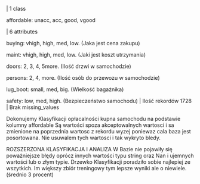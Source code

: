 | 1 class 

affordable:    unacc, acc, good, vgood

| 6 attributes 

buying:   vhigh, high, med, low. (Jaka jest cena zakupu)

maint:    vhigh, high, med, low. (Jaki jest koszt utrzymania)

doors:    2, 3, 4, 5more. (Ilość drzwi w samochodzie)

persons:  2, 4, more. (Ilość osób do przewozu w samochodzie)

lug_boot: small, med, big. (Wielkość bagażnika)

safety:   low, med, high. (Bezpieczeństwo samochodu)
| Ilość rekordów 1728
| Brak missing_values


Dokonujemy Klasyfikacji opłacalności kupna samochodu na podstawie kolumny affordable 
Są wartości spoza akceptowalnych wartosci i sa zmienione na poprzednia wartosc z rekordu wyzej poniewaz cala baza jest posortowana.
Nie usuwalem tych wartosci i tak wykryto bledy.

ROZSZERZONA KLASYFIKACJA I ANALIZA
W Bazie nie pojawiły się poważniejsze błędy oprócz innych wartości typu string oraz Nan i ujemnych wartości lub o złym typie.
Drzewko Klasyfikacji poradziło sobie najlepiej ze wszytkich.
Im większy zbiór treningowy tym lepsze wyniki ale o niewiele. (średnio 3 procent)